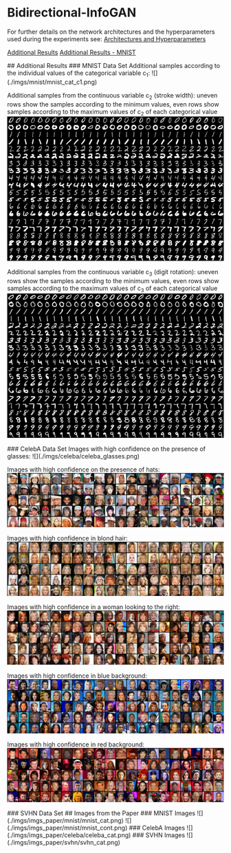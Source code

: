 # Bidirectional-InfoGAN

For further details on the network architectures and the hyperparameters used during the experiments see: [Architectures and Hyperparameters](./architectures/network-architectures.pdf)


[Additional Results](Additional_Results) 
[Additional Results - MNIST](Additional_Results:MNIST)  

<a name="Additional_Results"/>
## Additional Results
<a name="Additional_Results:MNIST"/>
### MNIST Data Set
Additional samples according to the individual values of the categorical variable c<sub>1</sub>:
![](./imgs/mnist/mnist_cat_c1.png)

Additional samples from the continuous variable c<sub>2</sub> (stroke width):
uneven rows show the samples according to the minimum values, even rows show samples according to the maximum values of c<sub>2</sub> of each categorical value
![](./imgs/mnist/mnist_cont_c2.png)

Additional samples from the continuous variable c<sub>3</sub> (digit rotation):
uneven rows show the samples according to the minimum values, even rows show samples according to the maximum values of c<sub>3</sub> of each categorical value
![](./imgs/mnist/mnist_cont_c3.png)

<a name="Additional Results: CelebA"/>
### CelebA Data Set
Images with high confidence on the presence of glasses:
![](./imgs/celeba/celeba_glasses.png)

Images with high confidence on the presence of hats:
![](./imgs/celeba/celeba_hats.png)

Images with high confidence in blond hair:
![](./imgs/celeba/celeba_blond.png)

Images with high confidence in a woman looking to the right:
![](./imgs/celeba/celeba_woman_looking_right.png)

Images with high confidence in blue background:
![](./imgs/celeba/celeba_blue.png)

Images with high confidence in red background:
![](./imgs/celeba/celeba_red.png)

<a name="Additional Results: SVHN"/>
### SVHN Data Set

<a name="Images from the Paper"/>
## Images from the Paper
<a name="MNIST"/>
### MNIST Images
![](./imgs/imgs_paper/mnist/mnist_cat.png)
![](./imgs/imgs_paper/mnist/mnist_cont.png)

<a name="CelebA"/>
### CelebA Images
![](./imgs/imgs_paper/celeba/celeba_cat.png)

<a name="SVHN"/>
### SVHN Images
![](./imgs/imgs_paper/svhn/svhn_cat.png)
